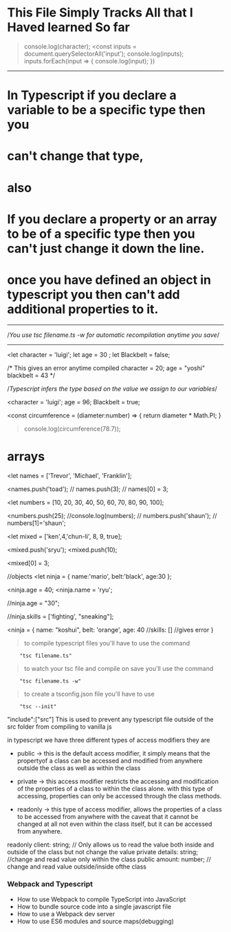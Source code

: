 # This File Simply Tracks All that I Haved learned So far

>console.log(character);
<const inputs = document.querySelectorAll('input');
   console.log(inputs);
   inputs.forEach(input => {
   console.log(input);
})
-----------------------------------------------------------------------

# In Typescript if you declare a variable to be a specific type then you
# can't change that type,

# also

# If you declare a property or an array to be of a specific type then    you can't just change it down the line.

# once you have defined an object in typescript you then can't add additional properties to it.
-------------------------------------------------------------------------

/_You use tsc filename.ts -w for automatic recompilation anytime you save_/

-------------------------------------------------------------------------

<let character = 'luigi';
let age = 30 ;
let Blackbelt = false;

/* 
This gives an error anytime compiled
character = 20;
age = "yoshi"
blackbelt = 43
*/

/*Typescript infers the type based on the value we assign to our variables*/

<character = 'luigi';
age = 96;
Blackbelt = true;


<const circumference = (diameter:number) => {
    return diameter * Math.PI;
}

>console.log(circumference(78.7));


# arrays
<let names = ['Trevor', 'Michael', 'Franklin'];

<names.push('toad');
// names.push(3);
// names[0] = 3;


<let numbers = [10, 20, 30, 40, 50, 60, 70, 80, 90, 100];

<numbers.push(25);
//console.log(numbers);
// numbers.push('shaun');
// numbers[1]='shaun';


<let mixed = ['ken',4,'chun-li', 8, 9, true];

<mixed.push('sryu');
<mixed.push(10);

<mixed[0] = 3;


//objects
<let ninja = {
    name:'mario',
    belt:'black',
    age:30
};

<ninja.age = 40;
<ninja.name = 'ryu';

//ninja.age = "30";

//ninja.skills = ['fighting', "sneaking"];


<ninja = {
    name: "koshui",
    belt: 'orange',
    age: 40
    //skills: [] //gives error
}

>to compile typescript files you'll have to use the command 

        "tsc filename.ts"

>to watch your tsc file and compile on save you'll use the command 

        "tsc filename.ts -w"

>to create a tsconfig.json file you'll have to use 

        "tsc --init"





"include":["src"]
This is used to prevent any typescript file outside of the src folder from compiling to vanilla js 



in typescript we have three different types of access modifiers they are 
- public -> this is the default access modifier, it simply means that the propertyof a class can be accessed and modified from anywhere outside the class as well as within the class

- private -> this access modifier restricts the accessing and modification of the properties of a class to within the class alone.
with this type of accessing, properties can only be accessed through the class methods.

- readonly -> this type of access modifier, allows the properties of a class to be accessed from anywhere with the caveat that it cannot be changed at all not even within the class itself, but it can be accessed from anywhere.





readonly client: string; // Only allows us to read the value both
inside and outside of the class but not change the value 
private details: string; //change and read value only within the
class 
public amount: number;  // change and read value outside/inside ofthe class

  

### Webpack and Typescript
+   How to use Webpack to compile TypeScript into JavaScript
+   How to bundle source code into a single javascript file
+   How to use a Webpack dev server
+   How to use ES6 modules and source maps(debugging)

